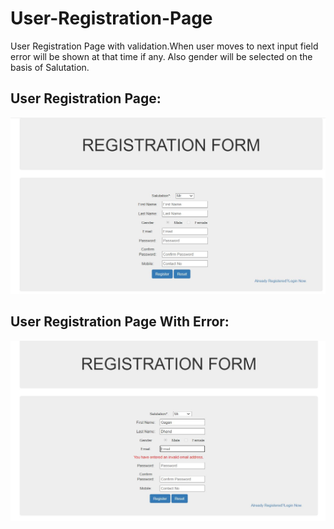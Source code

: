 # User-Registration-Page

User Registration Page with validation.When user moves to next input field error will be shown at that time if any. Also gender will be selected on the basis of Salutation.

<h2>User Registration Page:</h2>

![alt text](./Screenshots/RegistrationPage.JPG?raw=true "Registration Page")

<h2>User Registration Page With Error:</h2>

![alt text](./Screenshots/RegistrationError.JPG?raw=true "Registration Page With Error")
